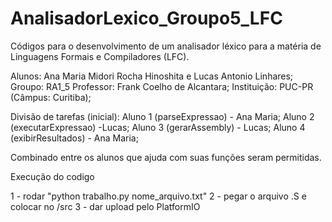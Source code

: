 # AnalisadorLexico_Groupo5_LFC
Códigos para o desenvolvimento de um analisador léxico para a matéria de Linguagens Formais e Compiladores (LFC). 

Alunos: Ana Maria Midori Rocha Hinoshita e Lucas Antonio Linhares;
Groupo: RA1_5
Professor: Frank Coelho de Alcantara;
Instituição: PUC-PR (Câmpus: Curitiba);

Divisão de tarefas (inicial):
Aluno 1 (parseExpressao) -  Ana Maria;
Aluno 2 (executarExpressao) -Lucas;
Aluno 3 (gerarAssembly) - Lucas;
Aluno 4 (exibirResultados) - Ana Maria;

Combinado entre os alunos que ajuda com suas funções seram permitidas.

Execução do codigo

1 - rodar "python trabalho.py nome_arquivo.txt"
2 - pegar o arquivo .S e colocar no /src
3 - dar upload pelo PlatformIO